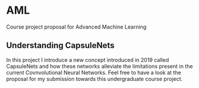 # AML
Course project proposal for Advanced Machine Learning

## Understanding CapsuleNets  
In this project I introduce a new concept introduced in 2019 called CapsuleNets and how these networks alleviate the limitations present in the current Covnvolutional Neural Networks.
Feel free to have a look at the proposal for my submission towards this undergraduate course project.
